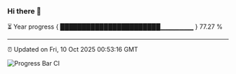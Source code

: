 ### Hi there 👋

⏳ Year progress { ███████████████████████▁▁▁▁▁▁▁ } 77.27 %

---

⏰ Updated on Fri, 10 Oct 2025 00:53:16 GMT

![Progress Bar CI](https://github.com/Shyam-Makwana/GitHub-Actions-Demo/workflows/Progress%20Bar%20CI/badge.svg)
